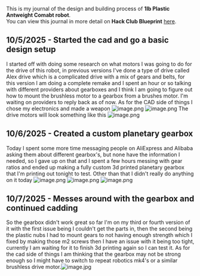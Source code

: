 <!--
  ===================    !!READ THIS NOTICE!!   ====================
  DO NOT edit this file manually. Your changes WILL BE OVERWRITTEN!
  This journal is auto generated and updated by Hack Club Blueprint.
  To edit this file, please edit your journal entries on Blueprint.
  ==================================================================
-->

This is my journal of the design and building process of **1lb Plastic Antweight Comabt robot**.  
You can view this journal in more detail on **Hack Club Blueprint** [here](https://blueprint.hackclub.com/projects/182).


## 10/5/2025 - Started the cad and go a basic design setup  

I started off with doing some research on what motors I was going to do for the drive of this robot, in previous versions I've done a type of drive called Alex drive which is a complicated drive with a mix of gears and belts, for this version I am doing a complete remake and I spent an hour or so talking with different providers about gearboxes and I think I am going to figure out how to mount the brushless motor to a gearbox from a brushes motor. I'm waiting on providers to reply back as of now. As for the CAD side of things I chose my electronics and made a weapon ![image.png](https://blueprint.hackclub.com/user-attachments/blobs/redirect/eyJfcmFpbHMiOnsiZGF0YSI6NDkxLCJwdXIiOiJibG9iX2lkIn19--a8968808ec250f1b8b11a4cd3febd594cb0d304c/image.png)
![image.png](https://blueprint.hackclub.com/user-attachments/blobs/redirect/eyJfcmFpbHMiOnsiZGF0YSI6NDkyLCJwdXIiOiJibG9iX2lkIn19--aa733b7a013e5d3edbb9cfafe792b89791a3137a/image.png)
The drive motors will look something like this 
![image.png](https://blueprint.hackclub.com/user-attachments/blobs/redirect/eyJfcmFpbHMiOnsiZGF0YSI6NDk5LCJwdXIiOiJibG9iX2lkIn19--e1251d1e14e5b9732831e51fe9795eedbd5aab2f/image.png)
  

## 10/6/2025 - Created a custom planetary gearbox  

Today I spent some more time messaging people on AliExpress and Alibaba asking them about different gearbox's, but none have the information I needed, so I gave up on that and I spent a few hours messing with gear ratios and ended up making a fully custom 3d printed planetary gearbox that I'm printing out tonight to test. Other than that I didn't really do anything on it today
![image.png](https://blueprint.hackclub.com/user-attachments/blobs/redirect/eyJfcmFpbHMiOnsiZGF0YSI6NjkxLCJwdXIiOiJibG9iX2lkIn19--09b4e6bfae5dd41aebc14a3b8cd5bc2b98baeeac/image.png)
![image.png](https://blueprint.hackclub.com/user-attachments/blobs/redirect/eyJfcmFpbHMiOnsiZGF0YSI6NjkyLCJwdXIiOiJibG9iX2lkIn19--26802f39bdd0cee67604d3551d441e5fb313c2a5/image.png)
![image.png](https://blueprint.hackclub.com/user-attachments/blobs/redirect/eyJfcmFpbHMiOnsiZGF0YSI6NjkzLCJwdXIiOiJibG9iX2lkIn19--e1d6e14a995fce8359e96e10b0112f9b1cb4cc46/image.png)
  

## 10/7/2025 - Messes around with the gearbox and continued cadding  

So the gearbox didn't work great so far I'm on my third or fourth version of it with the first issue being I couldn't get the parts in, then the second being the plastic nubs I had to mount gears to not having enough strength which I fixed by making those m2 screws then I have an issue with it being too tight, currently I am waiting for it to finish 3d printing again so I can test it. As for the cad side of things I am thinking that the gearbox may not be strong enough so I might have to switch to repeat robotics mk4's or a similar brushless drive motor.![image.jpg](https://blueprint.hackclub.com/user-attachments/blobs/redirect/eyJfcmFpbHMiOnsiZGF0YSI6OTI5LCJwdXIiOiJibG9iX2lkIn19--2e47755c62500bf00e64e500de4179c90633e545/image.jpg)
  


